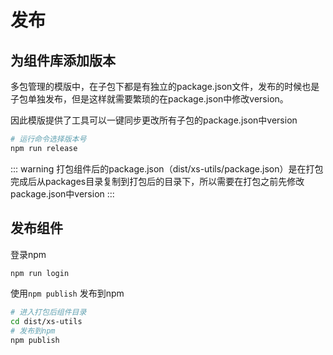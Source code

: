 # 发布

## 为组件库添加版本

多包管理的模版中，在子包下都是有独立的package.json文件，发布的时候也是子包单独发布，但是这样就需要繁琐的在package.json中修改version。

因此模版提供了工具可以一键同步更改所有子包的package.json中version

``` bash
# 运行命令选择版本号
npm run release
```

::: warning
打包组件后的package.json（dist/xs-utils/package.json）是在打包完成后从packages目录复制到打包后的目录下，所以需要在打包之前先修改package.json中version
:::

## 发布组件

登录npm

``` bash
npm run login 
```

使用`npm publish` 发布到npm

```bash
# 进入打包后组件目录
cd dist/xs-utils
# 发布到npm
npm publish
```
